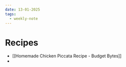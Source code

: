 ```yaml
---
date: 13-01-2025
tags:
  - weekly-note
---
```

# Recipes
- [[Homemade Chicken Piccata Recipe - Budget Bytes]]
- 
